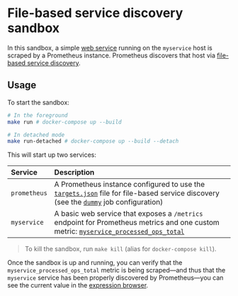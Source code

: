 # File-based service discovery sandbox

In this sandbox, a simple [web service](./myservice) running on the `myservice` host is scraped by a Prometheus instance. Prometheus discovers that host via [file-based service discovery](https://www.robustperception.io/using-json-file-service-discovery-with-prometheus).

## Usage

To start the sandbox:

```bash
# In the foreground
make run # docker-compose up --build

# In detached mode
make run-detached # docker-compose up --build --detach
```

This will start up two services:

Service | Description
:-------|:-----------
`prometheus` | A Prometheus instance configured to use the [`targets.json`](./prometheus/targets.json) file for file-based service discovery (see the [`dummy`](./prometheus/prometheus.yml#L2-L5) job configuration)
`myservice` | A basic web service that exposes a `/metrics` endpoint for Prometheus metrics and one custom metric: [`myservice_processed_ops_total`](./myservice/main.go#L20-L24)

> To kill the sandbox, run `make kill` (alias for `docker-compose kill`).

Once the sandbox is up and running, you can verify that the `myservice_processed_ops_total` metric is being scraped—and thus that the `myservice` service has been properly discovered by Prometheus—you can see the current value in the [expression browser](http://localhost:9090/graph?g0.range_input=1h&g0.expr=myservice_processed_ops_total&g0.tab=1).